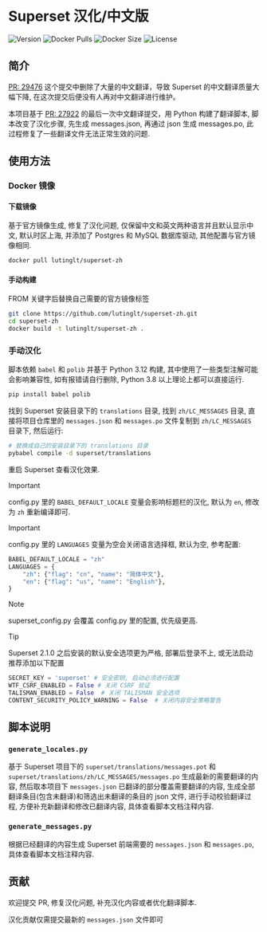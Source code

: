 # Superset 汉化/中文版

![Version](https://img.shields.io/docker/v/lutinglt/superset-zh/latest?arch=amd64&sort=semver&color=066da5) ![Docker Pulls](https://img.shields.io/docker/pulls/lutinglt/superset-zh.svg?style=flat&label=pulls&logo=docker) ![Docker Size](https://img.shields.io/docker/image-size/lutinglt/superset-zh/latest?color=066da5&label=size) ![License](https://img.shields.io/github/license/lutinglt/superset-zh)

## 简介

[PR: 29476](https://github.com/apache/superset/pull/29476) 这个提交中删除了大量的中文翻译，导致 Superset 的中文翻译质量大幅下降, 在这次提交后便没有人再对中文翻译进行维护。

本项目基于 [PR: 27922](https://github.com/apache/superset/pull/27922) 的最后一次中文翻译提交，用 Python 构建了翻译脚本, 脚本改变了汉化步骤, 先生成 messages.json, 再通过 json 生成 messages.po, 此过程修复了一些翻译文件无法正常生效的问题.

## 使用方法

### Docker 镜像

#### 下载镜像

基于官方镜像生成, 修复了汉化问题, 仅保留中文和英文两种语言并且默认显示中文, 默认时区上海, 并添加了 Postgres 和 MySQL 数据库驱动, 其他配置与官方镜像相同.

```bash
docker pull lutinglt/superset-zh
```

#### 手动构建

FROM 关键字后替换自己需要的官方镜像标签

```bash
git clone https://github.com/lutinglt/superset-zh.git
cd superset-zh
docker build -t lutinglt/superset-zh .
```

### 手动汉化

脚本依赖 `babel` 和 `polib` 并基于 Python 3.12 构建, 其中使用了一些类型注解可能会影响兼容性, 如有报错请自行删除, Python 3.8 以上理论上都可以直接运行.

```bash
pip install babel polib
```

找到 Superset 安装目录下的 `translations` 目录, 找到 `zh/LC_MESSAGES` 目录, 直接将项目仓库里的 `messages.json` 和 `messages.po` 文件复制到 `zh/LC_MESSAGES` 目录下, 然后运行:

```bash
# 替换成自己的安装目录下的 translations 目录
pybabel compile -d superset/translations
```

重启 Superset 查看汉化效果.

> [!IMPORTANT]
>
> config.py 里的 `BABEL_DEFAULT_LOCALE` 变量会影响标题栏的汉化, 默认为 `en`, 修改为 `zh` 重新编译即可.

> [!IMPORTANT]
>
> config.py 里的 `LANGUAGES` 变量为空会关闭语言选择框, 默认为空, 参考配置:

```python
BABEL_DEFAULT_LOCALE = "zh"
LANGUAGES = {
    "zh": {"flag": "cn", "name": "简体中文"},
    "en": {"flag": "us", "name": "English"},
}
```

> [!NOTE]
>
> superset_config.py 会覆盖 config.py 里的配置, 优先级更高.

> [!TIP]
>
> Superset 2.1.0 之后安装的默认安全选项更为严格, 部署后登录不上, 或无法启动推荐添加以下配置
>
> ```python
> SECRET_KEY = 'superset' # 安全密钥, 启动必须进行配置
> WTF_CSRF_ENABLED = False # 关闭 CSRF 验证
> TALISMAN_ENABLED = False  # 关闭 TALISMAN 安全选项
> CONTENT_SECURITY_POLICY_WARNING = False  # 关闭内容安全策略警告
> ```

## 脚本说明

### `generate_locales.py`

基于 Superset 项目下的 `superset/translations/messages.pot` 和 `superset/translations/zh/LC_MESSAGES/messages.po` 生成最新的需要翻译的内容, 然后取本项目下 `messages.json` 已翻译的部分覆盖需要翻译的内容, 生成全部翻译条目(包含未翻译)和筛选出未翻译的条目的 json 文件, 进行手动校验翻译过程, 方便补充新翻译和修改已翻译内容, 具体查看脚本文档注释内容.

### `generate_messages.py`

根据已经翻译的内容生成 Superset 前端需要的 `messages.json` 和 `messages.po`, 具体查看脚本文档注释内容.

## 贡献

欢迎提交 PR, 修复汉化问题, 补充汉化内容或者优化翻译脚本.

汉化贡献仅需提交最新的 `messages.json` 文件即可